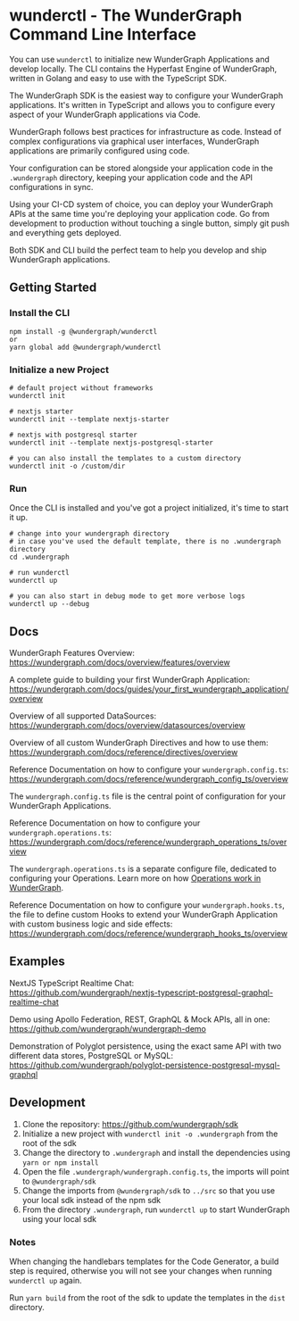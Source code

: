 # wunderctl - The WunderGraph Command Line Interface

You can use `wunderctl` to initialize new WunderGraph Applications and develop locally.
The CLI contains the Hyperfast Engine of WunderGraph, written in Golang and easy to use with the TypeScript SDK. 

The WunderGraph SDK is the easiest way to configure your WunderGraph applications.
It's written in TypeScript and allows you to configure every aspect of your WunderGraph applications via Code. 

WunderGraph follows best practices for infrastructure as code.
Instead of complex configurations via graphical user interfaces,
WunderGraph applications are primarily configured using code.

Your configuration can be stored alongside your application code in the `.wundergraph` directory,
keeping your application code and the API configurations in sync.

Using your CI-CD system of choice, you can deploy your WunderGraph APIs at the same time you're deploying your application code.
Go from development to production without touching a single button,
simply git push and everything gets deployed.

Both SDK and CLI build the perfect team to help you develop and ship WunderGraph applications.

## Getting Started

### Install the CLI

```shell
npm install -g @wundergraph/wunderctl
or
yarn global add @wundergraph/wunderctl
```

### Initialize a new Project

```shell
# default project without frameworks
wunderctl init

# nextjs starter
wunderctl init --template nextjs-starter

# nextjs with postgresql starter
wunderctl init --template nextjs-postgresql-starter

# you can also install the templates to a custom directory
wunderctl init -o /custom/dir
```

### Run

Once the CLI is installed and you've got a project initialized,
it's time to start it up.

```shell
# change into your wundergraph directory 
# in case you've used the default template, there is no .wundergraph directory
cd .wundergraph

# run wunderctl
wunderctl up

# you can also start in debug mode to get more verbose logs
wunderctl up --debug
```

## Docs

WunderGraph Features Overview:  
https://wundergraph.com/docs/overview/features/overview

A complete guide to building your first WunderGraph Application:  
https://wundergraph.com/docs/guides/your_first_wundergraph_application/overview

Overview of all supported DataSources:  
https://wundergraph.com/docs/overview/datasources/overview

Overview of all custom WunderGraph Directives and how to use them:  
https://wundergraph.com/docs/reference/directives/overview

Reference Documentation on how to configure your `wundergraph.config.ts`:  
https://wundergraph.com/docs/reference/wundergraph_config_ts/overview

The `wundergraph.config.ts` file is the central point of configuration for your WunderGraph Applications.

Reference Documentation on how to configure your `wundergraph.operations.ts`:  
https://wundergraph.com/docs/reference/wundergraph_operations_ts/overview

The `wundergraph.operations.ts` is a separate configure file,
dedicated to configuring your Operations.
Learn more on how [Operations work in WunderGraph](https://wundergraph.com/docs/overview/features/json_rpc).

Reference Documentation on how to configure your `wundergraph.hooks.ts`,
the file to define custom Hooks to extend your WunderGraph Application with custom business logic and side effects:  
https://wundergraph.com/docs/reference/wundergraph_hooks_ts/overview

## Examples

NextJS TypeScript Realtime Chat:  
https://github.com/wundergraph/nextjs-typescript-postgresql-graphql-realtime-chat

Demo using Apollo Federation, REST, GraphQL & Mock APIs, all in one:  
https://github.com/wundergraph/wundergraph-demo

Demonstration of Polyglot persistence, using the exact same API with two different data stores, PostgreSQL or MySQL: https://github.com/wundergraph/polyglot-persistence-postgresql-mysql-graphql

## Development

1. Clone the repository: https://github.com/wundergraph/sdk
2. Initialize a new project with `wunderctl init -o .wundergraph` from the root of the sdk
3. Change the directory to `.wundergraph` and install the dependencies using `yarn or npm install`
4. Open the file `.wundergraph/wundergraph.config.ts`, the imports will point to `@wundergraph/sdk`
5. Change the imports from `@wundergraph/sdk` to `../src` so that you use your local sdk instead of the npm sdk
6. From the directory `.wundergraph`, run `wunderctl up` to start WunderGraph using your local sdk

### Notes

When changing the handlebars templates for the Code Generator, a build step is required,
otherwise you will not see your changes when running `wunderctl up` again.

Run `yarn build` from the root of the sdk to update the templates in the `dist` directory.